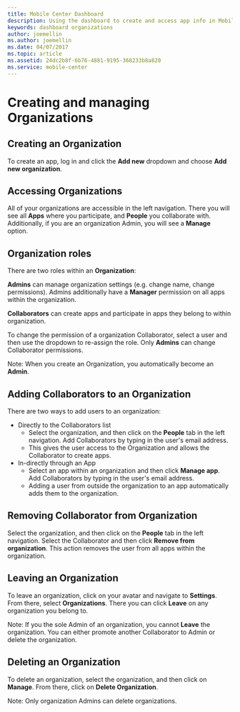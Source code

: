```yaml
---
title: Mobile Center Dashboard
description: Using the dashboard to create and access app info in Mobile Center.
keywords: dashboard organizations
author: joemellin
ms.author: joemellin
ms.date: 04/07/2017
ms.topic: article
ms.assetid: 24dc2b8f-6b76-4881-9195-368233b8a820
ms.service: mobile-center
---
```


# Creating and managing Organizations

## Creating an Organization

To create an app, log in and click the **Add new** dropdown and choose **Add new organization**.

## Accessing Organizations

All of your organizations are accessible in the left navigation. There you will see all **Apps** where you participate, and **People** you collaborate with. Additionally, if you are an organization Admin, you will see a **Manage** option.

## Organization roles

There are two roles within an **Organization**:

**Admins** can manage organization settings (e.g. change name, change permissions). Admins additionally have a **Manager** permission on all apps within the organization.

**Collaborators** can create apps and participate in apps they belong to within organization.

To change the permission of a organization Collaborator, select a user and then use the dropdown to re-assign the role. Only **Admins** can change Collaborator permissions.

Note: When you create an Organization, you automatically become an **Admin**.

## Adding Collaborators to an Organization

There are two ways to add users to an organization:

* Directly to the Collaborators list
    * Select the organization, and then click on the **People** tab in the left navigation. Add Collaborators by typing in the user's email address.
    * This gives the user access to the Organization and allows the Collaborator to create apps.
* In-directly through an App
    * Select an app within an organization and then click **Manage app**. Add Collaborators by typing in the user's email address.
    * Adding a user from outside the organization to an app automatically adds them to the organization.

## Removing Collaborator from Organization

Select the organization, and then click on the **People** tab in the left navigation. Select the Collaborator and then click **Remove from organization**. This action removes the user from all apps within the organization.

## Leaving an Organization

To leave an organization, click on your avatar and navigate to **Settings**. From there, select **Organizations**. There you can click **Leave** on any organization you belong to.

Note: If you the sole Admin of an organization, you cannot **Leave** the organization. You can either promote another Collaborator to Admin or delete the organization.

## Deleting an Organization

To delete an organization, select the organization, and then click on **Manage**. From there, click on **Delete Organization**.

Note: Only organization Admins can delete organizations.
